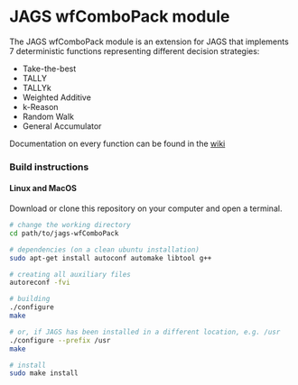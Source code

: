 # JAGS wfComboPack module

The JAGS wfComboPack module is an extension for JAGS that implements 7
deterministic functions representing different decision strategies:

  - Take-the-best
  - TALLY
  - TALLYk
  - Weighted Additive
  - k-Reason
  - Random Walk
  - General Accumulator

Documentation on every function can be found in the [wiki](https://github.com/raviselker/jags-wfComboPack/wiki/Documentation-functions)

### Build instructions

#### Linux and MacOS

Download or clone this repository on your computer and open a terminal.

```sh
# change the working directory
cd path/to/jags-wfComboPack

# dependencies (on a clean ubuntu installation)
sudo apt-get install autoconf automake libtool g++

# creating all auxiliary files
autoreconf -fvi

# building
./configure
make

# or, if JAGS has been installed in a different location, e.g. /usr
./configure --prefix /usr
make

# install
sudo make install
```
